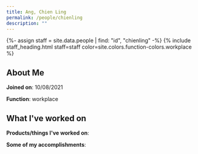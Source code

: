 ```yaml
---
title: Ang, Chien Ling
permalink: /people/chienling
description: ""
---
```


{%- assign staff = site.data.people | find: "id", "chienling" -%}
{% include staff_heading.html staff=staff color=site.colors.function-colors.workplace %}

## About Me

**Joined on**: 10/08/2021

**Function**: workplace

## What I've worked on

**Products/things I've worked on**:


**Some of my accomplishments**:

